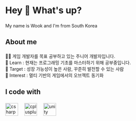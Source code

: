 <h1 align="left">Hey 👋 What's up?</h1>

###

<p align="left">My name is Wook and I'm from South Korea</p>

###

<h2 align="left">About me</h2>

###

<p align="left">🐱‍🚀 게임 개발자를 목표 공부하고 있는 주니어 개발자입니다.<br>📖 Learn : 현재는 프로그래밍 기초를 마스터하기 위해 공부중입니다.<br>🎯 Target : 성장 가능성이 높은 사람, 꾸준히 발전할 수 있는 사람<br>👀 Interest : 멀티 기반의 게임에서의 오브젝트 동기화</p>

###

<h2 align="left">I code with</h2>

###

<div align="left">
  <img src="https://cdn.jsdelivr.net/gh/devicons/devicon/icons/csharp/csharp-original.svg" height="40" alt="csharp logo"  />
  <img width="12" />
  <img src="https://cdn.jsdelivr.net/gh/devicons/devicon/icons/cplusplus/cplusplus-original.svg" height="40" alt="cplusplus logo"  />
  <img width="12" />
  <img src="https://cdn.jsdelivr.net/gh/devicons/devicon/icons/unity/unity-original.svg" height="40" alt="unity logo"  />
</div>

###
